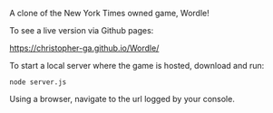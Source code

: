 A clone of the New York Times owned game, Wordle!

To see a live version via Github pages:

https://christopher-ga.github.io/Wordle/

To start a local server where the game is hosted, download and run:

```
node server.js
```
Using a browser, navigate to the url logged by your console.

